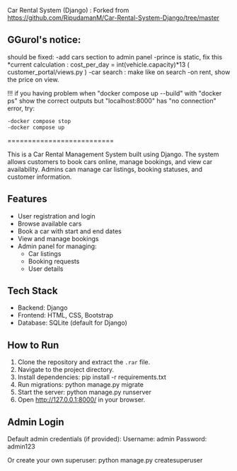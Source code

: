 Car Rental System (Django) : Forked from https://github.com/RipudamanM/Car-Rental-System-Django/tree/master

## GGurol's notice:

should be fixed:
    -add cars section to admin panel
    -prince is static, fix this
        *current calculation : cost_per_day = int(vehicle.capacity)*13 ( customer_portal/views.py )
    -car search : make like on search
    -on rent, show the price on view.

!!! if you having problem when "docker compose up --build" with "docker ps" show the correct outputs but "localhost:8000" has "no connection" error, try:

	-docker compose stop
	-docker compose up


==========================

This is a Car Rental Management System built using Django. The system allows customers to book cars online, manage bookings, and view car availability. Admins can manage car listings, booking statuses, and customer information.

Features
--------

- User registration and login
- Browse available cars
- Book a car with start and end dates
- View and manage bookings
- Admin panel for managing:
  - Car listings
  - Booking requests
  - User details

Tech Stack
----------

- Backend: Django
- Frontend: HTML, CSS, Bootstrap
- Database: SQLite (default for Django)

How to Run
----------

1. Clone the repository and extract the `.rar` file.
2. Navigate to the project directory.
3. Install dependencies:
   pip install -r requirements.txt
4. Run migrations:
   python manage.py migrate
5. Start the server:
   python manage.py runserver
6. Open http://127.0.0.1:8000/ in your browser.

Admin Login
-----------

Default admin credentials (if provided):
Username: admin
Password: admin123

Or create your own superuser:
    python manage.py createsuperuser
